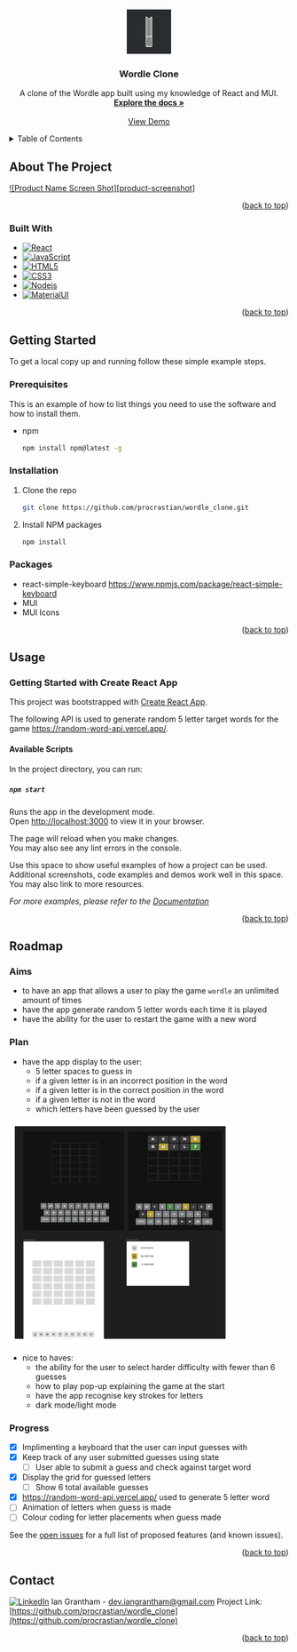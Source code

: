 <a name="readme-top"></a>

<!-- PROJECT LOGO -->
<br />
<div align="center">
  <a href="https://github.com/procrastian/wordle_clone">
    <img src="./src/images/Wordle_Clone.gif" alt="Logo" width="80" height="80">
  </a>
<h3 align="center">Wordle Clone</h3>
  <p align="center">
    A clone of the Wordle app built using my knowledge of React and MUI.
    <br />
    <a href="https://github.com/procrastian/wordle_clone"><strong>Explore the docs »</strong></a>
    <br />
    <br />
    <a href="https://github.com/procrastian/wordle_clone">View Demo</a>
  </p>
</div>

<!-- TABLE OF CONTENTS -->
<details>
  <summary>Table of Contents</summary>
  <ol>
    <li>
      <a href="#about-the-project">About The Project</a>
      <ul>
        <li><a href="#built-with">Built With</a></li>
      </ul>
    </li>
    <li>
      <a href="#getting-started">Getting Started</a>
      <ul>
        <li><a href="#prerequisites">Prerequisites</a></li>
        <li><a href="#installation">Installation</a></li>
      </ul>
    </li>
    <li><a href="#usage">Usage</a></li>
    <li><a href="#roadmap">Roadmap</a></li>
    <li><a href="#contact">Contact</a></li>
  </ol>
</details>

<!-- ABOUT THE PROJECT -->

## About The Project

[![Product Name Screen Shot][product-screenshot]](https://example.com)

<p align="right">(<a href="#readme-top">back to top</a>)</p>

### Built With

- [![React][React.js]][React-url]
- [![JavaScript][JavaScript.js]][JavaScript-url]
- [![HTML5][HTML5.js]][HTML5-url]
- [![CSS3][CSS3.js]][CSS3-url]
- [![Nodejs][Nodejs.js]][Nodejs-url]
- [![MaterialUI][MaterialUI.js]][MaterialUI-url]

<p align="right">(<a href="#readme-top">back to top</a>)</p>

<!-- GETTING STARTED -->

## Getting Started

To get a local copy up and running follow these simple example steps.

### Prerequisites

This is an example of how to list things you need to use the software and how to install them.

- npm
  ```sh
  npm install npm@latest -g
  ```

### Installation

1. Clone the repo
   ```sh
   git clone https://github.com/procrastian/wordle_clone.git
   ```
2. Install NPM packages
   ```sh
   npm install
   ```

### Packages

- react-simple-keyboard
   <https://www.npmjs.com/package/react-simple-keyboard>
- MUI
- MUI Icons

<p align="right">(<a href="#readme-top">back to top</a>)</p>

<!-- USAGE EXAMPLES -->

## Usage

### Getting Started with Create React App

This project was bootstrapped with [Create React App](https://github.com/facebook/create-react-app).

The following API is used to generate random 5 letter target words for the game <https://random-word-api.vercel.app/>.

#### Available Scripts

In the project directory, you can run:

##### `npm start`

Runs the app in the development mode.\
Open [http://localhost:3000](http://localhost:3000) to view it in your browser.

The page will reload when you make changes.\
You may also see any lint errors in the console.

Use this space to show useful examples of how a project can be used. Additional screenshots, code examples and demos work well in this space. You may also link to more resources.

_For more examples, please refer to the [Documentation](https://example.com)_

<p align="right">(<a href="#readme-top">back to top</a>)</p>

<!-- ROADMAP -->

## Roadmap

### Aims

- to have an app that allows a user to play the game `wordle` an unlimited amount of times
- have the app generate random 5 letter words each time it is played
- have the ability for the user to restart the game with a new word

### Plan

- have the app display to the user:
  - 5 letter spaces to guess in
  - if a given letter is in an incorrect position in the word
  - if a given letter is in the correct position in the word
  - if a given letter is not in the word
  - which letters have been guessed by the user

<img src="images/../src/images/Figma_screenshot.png" alt="figma plan" width="400" height="400">

- nice to haves:
  - the ability for the user to select harder difficulty with fewer than 6 guesses
  - how to play pop-up explaining the game at the start
  - have the app recognise key strokes for letters
  - dark mode/light mode

### Progress

- [x] Implimenting a keyboard that the user can input guesses with
- [x] Keep track of any user submitted guesses using state
  - [ ] User able to submit a guess and check against target word
- [x] Display the grid for guessed letters
  - [ ] Show 6 total available guesses
- [x] <https://random-word-api.vercel.app/> used to generate 5 letter word
- [ ] Animation of letters when guess is made
- [ ] Colour coding for letter placements when guess made

See the [open issues](https://github.com/procrastian/wordle_clone/issues) for a full list of proposed features (and known issues).

<p align="right">(<a href="#readme-top">back to top</a>)</p>

<!-- CONTACT -->

## Contact

[![LinkedIn][linkedin-shield]][linkedin-url]
Ian Grantham - dev.iangrantham@gmail.com
Project Link: [https://github.com/procrastian/wordle_clone](https://github.com/procrastian/wordle_clone)

<p align="right">(<a href="#readme-top">back to top</a>)</p>

<!-- MARKDOWN LINKS & IMAGES -->

[linkedin-shield]: https://img.shields.io/badge/-LinkedIn-black.svg?style=for-the-badge&logo=linkedin&colorB=0A66C2
[linkedin-url]: https://linkedin.com/in/dev-ian-grantham
[React.js]: https://img.shields.io/badge/React-20232A?style=for-the-badge&logo=react&logoColor=61DAFB
[React-url]: https://reactjs.org/
[JavaScript.js]: https://img.shields.io/badge/JavaScript-20232A?style=for-the-badge&logo=javascript
[JavaScript-url]: https://www.javascript.com/
[HTML5.js]: https://img.shields.io/badge/HTML5-20232A?style=for-the-badge&logo=html5&logoColor=E34F26
[HTML5-url]: https://html.com/
[CSS3.js]: https://img.shields.io/badge/CSS3-20232A?style=for-the-badge&logo=css3&logoColor=1572B6
[CSS3-url]: https://developer.mozilla.org/en-US/docs/Web/CSS
[Nodejs.js]: https://img.shields.io/badge/node.js-20232A?style=for-the-badge&logo=nodedotjs&logoColor=339933
[Nodejs-url]: https://nodejs.org/en
[MaterialUI.js]: https://img.shields.io/badge/mui-20232A?style=for-the-badge&logo=mui&logoColor=007FFF
[MaterialUI-url]: https://mui.com/
